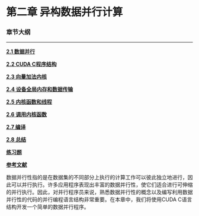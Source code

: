 # 第二章 异构数据并行计算

### 章节大纲

---

**[2.1 数据并行](2.1.md)**

**[2.2 CUDA C程序结构](2.2.md)**

**[2.3 向量加法内核](2.3.md)**

**[2.4 设备全局内存和数据传输](2.4.md)**

**[2.5 内核函数和线程](2.5.md)**

**[2.6 调用内核函数](2.6.md)**

**[2.7 编译](2.7.md)**

**[2.8 总结](2.8.md)**

**[练习题](exercises.md)**

**[参考文献](references.md)**



数据并行性指的是在数据集的不同部分上执行的计算工作可以彼此独立地进行，因此可以并行执行。许多应用程序表现出丰富的数据并行性，使它们适合进行可伸缩的并行执行。因此，对并行程序员来说，熟悉数据并行性的概念以及编写利用数据并行性的代码的并行编程语言结构非常重要。在本章中，我们将使用CUDA C语言结构开发一个简单的数据并行程序。
